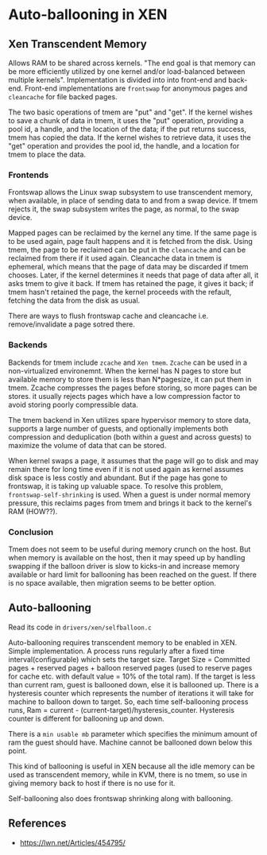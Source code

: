 # Auto-ballooning in XEN

## Xen Transcendent Memory

Allows RAM to be shared across kernels. "The end goal is that memory can be more efficiently utilized by one kernel and/or load-balanced between multiple kernels". Implementation is divided into into front-end and back-end. Front-end implementations are `frontswap` for anonymous pages and `cleancache` for file backed pages.

The two basic operations of tmem are "put" and "get". If the kernel wishes to save a chunk of data in tmem, it uses the "put" operation, providing a pool id, a handle, and the location of the data; if the put returns success, tmem has copied the data. If the kernel wishes to retrieve data, it uses the "get" operation and provides the pool id, the handle, and a location for tmem to place the data.

### Frontends

Frontswap allows the Linux swap subsystem to use transcendent memory, when available, in place of sending data to and from a swap device.  If tmem rejects it, the swap subsystem writes the page, as normal, to the swap device.

Mapped pages can be reclaimed by the kernel any time. If the same page is to be used again, page fault happens and it is fetched from the disk. Using tmem, the page to be reclaimed can be put in the `cleancache` and can be reclaimed from there if it used again. Cleancache data in tmem is ephemeral, which means that the page of data may be discarded if tmem chooses. Later, if the kernel determines it needs that page of data after all, it asks tmem to give it back. If tmem has retained the page, it gives it back; if tmem hasn't retained the page, the kernel proceeds with the refault, fetching the data from the disk as usual.

There are ways to flush frontswap cache and cleancache i.e. remove/invalidate a page sotred there.

### Backends

Backends for tmem include `zcache` and `Xen tmem`. `Zcache` can be used in a non-virtualized environemnt. When the kernel has N pages to store but available memory to store them is less than N*pagesize, it can put them in tmem. Zcache compresses the pages before storing, so more pages can be stores. it usually rejects pages which have a low compression factor to avoid storing poorly compressible data.

 The tmem backend in Xen utilizes spare hypervisor memory to store data, supports a large number of guests, and optionally implements both compression and deduplication (both within a guest and across guests) to maximize the volume of data that can be stored.

 When kernel swaps a page, it assumes that the page will go to disk and may remain there for long time even if it is not used again as kernel assumes disk space is less costly and abundant. But if the page has gone to frontswap, it is taking up valuable space. To resolve this problem, `frontswap-self-shrinking` is used. When a guest is under normal memory pressure, this reclaims pages from tmem and brings it back to the kernel's RAM (HOW??).

 ### Conclusion

 Tmem does not seem to be useful during memory crunch on the host. But when memory is available on the host, then it may speed up by handling swapping if the balloon driver is slow to kicks-in and increase memory available or hard limit for ballooning has been reached on the guest. If there is no space available, then migration seems to be better option.

## Auto-ballooning

Read its code in `drivers/xen/selfballoon.c`

Auto-ballooning requires transcendent memory to be enabled in XEN. Simple implementation. A process runs regularly after a fixed time interval(configurable) which sets the target size. Target Size = Committed pages + reserved pages + balloon reserved pages (used to reserve pages for cache etc. with default value = 10% of the total ram). If the target is less than current ram, guest is ballooned down, else it is ballooned up. There is a hysteresis counter which represents the number of iterations it will take for machine to balloon down to target. So, each time self-ballooning process runs, Ram = current - (current-target)/hysteresis_counter. Hysteresis counter is different for ballooning up and down.

There is a `min usable mb` parameter which specifies the minimum amount of ram the guest should have. Machine cannot be ballooned down below this point.

This kind of ballooning is useful in XEN because all the idle memory can be used as transcendent memory, while in KVM, there is no tmem, so use in giving memory back to host if there is no use for it.

Self-ballooning also does frontswap shrinking along with ballooning.

## References
* https://lwn.net/Articles/454795/
